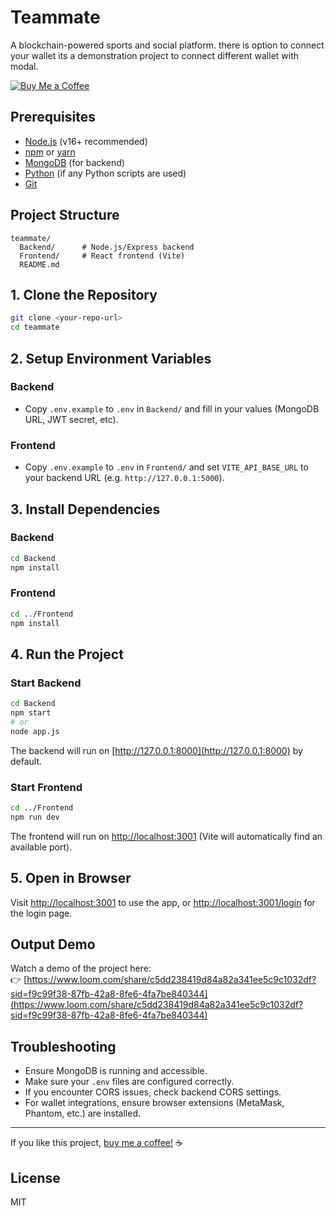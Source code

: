 # Teammate

A blockchain-powered sports and social platform. there is option to connect your wallet its a demonstration project to connect 
different wallet with modal.

[![Buy Me a Coffee](https://img.shields.io/badge/Buy%20Me%20a%20Coffee-%23FFDD00.svg?style=flat-square&logo=buy-me-a-coffee&logoColor=black)](https://buymeacoffee.com/khemrregmii)

## Prerequisites

- [Node.js](https://nodejs.org/) (v16+ recommended)
- [npm](https://www.npmjs.com/) or [yarn](https://yarnpkg.com/)
- [MongoDB](https://www.mongodb.com/) (for backend)
- [Python](https://www.python.org/) (if any Python scripts are used)
- [Git](https://git-scm.com/)

## Project Structure

```
teammate/
  Backend/      # Node.js/Express backend
  Frontend/     # React frontend (Vite)
  README.md
```

## 1. Clone the Repository

```bash
git clone <your-repo-url>
cd teammate
```

## 2. Setup Environment Variables

### Backend

- Copy `.env.example` to `.env` in `Backend/` and fill in your values (MongoDB URL, JWT secret, etc).

### Frontend

- Copy `.env.example` to `.env` in `Frontend/` and set `VITE_API_BASE_URL` to your backend URL (e.g. `http://127.0.0.1:5000`).

## 3. Install Dependencies

### Backend

```bash
cd Backend
npm install
```

### Frontend

```bash
cd ../Frontend
npm install
```

## 4. Run the Project

### Start Backend

```bash
cd Backend
npm start
# or
node app.js
```

The backend will run on [http://127.0.0.1:8000](http://127.0.0.1:8000) by default.

### Start Frontend

```bash
cd ../Frontend
npm run dev
```

The frontend will run on [http://localhost:3001](http://localhost:3001) (Vite will automatically find an available port).

## 5. Open in Browser

Visit [http://localhost:3001](http://localhost:3001) to use the app, or [http://localhost:3001/login](http://localhost:3001/login) for the login page.

## Output Demo

Watch a demo of the project here:  
👉 [https://www.loom.com/share/c5dd238419d84a82a341ee5c9c1032df?sid=f9c99f38-87fb-42a8-8fe6-4fa7be840344](https://www.loom.com/share/c5dd238419d84a82a341ee5c9c1032df?sid=f9c99f38-87fb-42a8-8fe6-4fa7be840344)

## Troubleshooting

- Ensure MongoDB is running and accessible.
- Make sure your `.env` files are configured correctly.
- If you encounter CORS issues, check backend CORS settings.
- For wallet integrations, ensure browser extensions (MetaMask, Phantom, etc.) are installed.

---

If you like this project, [buy me a coffee!](https://buymeacoffee.com/khemrregmii) ☕

## License

MIT

